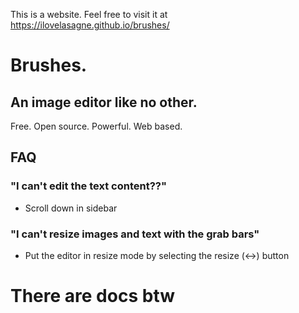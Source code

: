 This is a website. Feel free to visit it at https://ilovelasagne.github.io/brushes/
# Brushes.
## An image editor like no other.
Free. Open source. Powerful. Web based.
## FAQ
### "I can't edit the text content??"
 - Scroll down in sidebar
### "I can't resize images and text with the grab bars"
 - Put the editor in resize mode by selecting the resize (↔️) button
# There are docs btw
